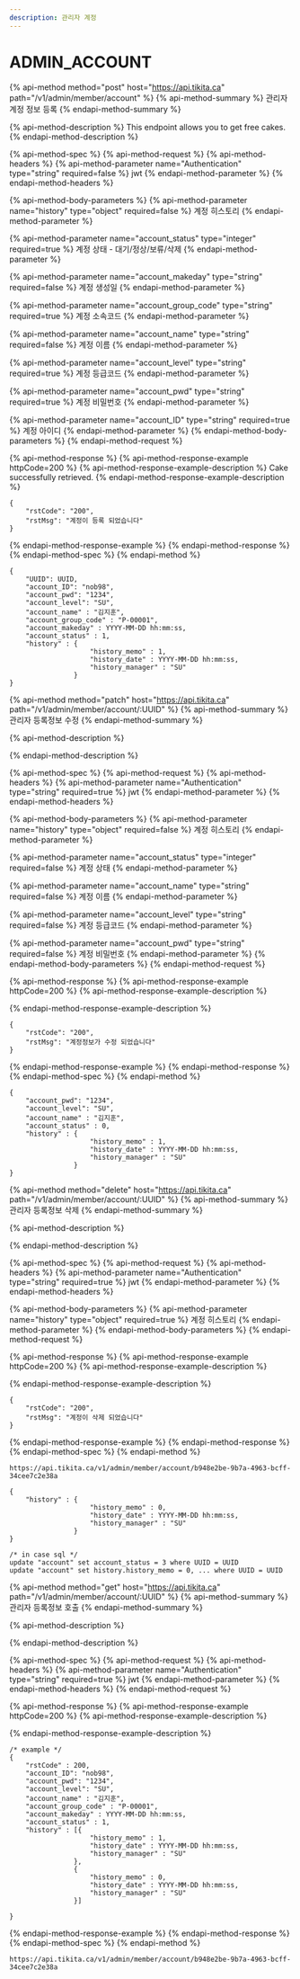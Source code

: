 ```yaml
---
description: 관리자 계정
---
```


# ADMIN\_ACCOUNT

{% api-method method="post" host="https://api.tikita.ca" path="/v1/admin/member/account" %}
{% api-method-summary %}
관리자 계정 정보 등록 
{% endapi-method-summary %}

{% api-method-description %}
This endpoint allows you to get free cakes.
{% endapi-method-description %}

{% api-method-spec %}
{% api-method-request %}
{% api-method-headers %}
{% api-method-parameter name="Authentication" type="string" required=false %}
jwt
{% endapi-method-parameter %}
{% endapi-method-headers %}

{% api-method-body-parameters %}
{% api-method-parameter name="history" type="object" required=false %}
계정 히스토리 
{% endapi-method-parameter %}

{% api-method-parameter name="account\_status" type="integer" required=true %}
계정 상태  - 대기/정상/보류/삭제 
{% endapi-method-parameter %}

{% api-method-parameter name="account\_makeday" type="string" required=false %}
계정 생성일 
{% endapi-method-parameter %}

{% api-method-parameter name="account\_group\_code" type="string" required=true %}
계정 소속코드 
{% endapi-method-parameter %}

{% api-method-parameter name="account\_name" type="string" required=false %}
계정 이름 
{% endapi-method-parameter %}

{% api-method-parameter name="account\_level" type="string" required=true %}
계정 등급코드 
{% endapi-method-parameter %}

{% api-method-parameter name="account\_pwd" type="string" required=true %}
계정 비밀번호 
{% endapi-method-parameter %}

{% api-method-parameter name="account\_ID" type="string" required=true %}
계정 아이디 
{% endapi-method-parameter %}
{% endapi-method-body-parameters %}
{% endapi-method-request %}

{% api-method-response %}
{% api-method-response-example httpCode=200 %}
{% api-method-response-example-description %}
Cake successfully retrieved.
{% endapi-method-response-example-description %}

```
{
    "rstCode": "200",
    "rstMsg": "계정이 등록 되었습니다"
}   
```
{% endapi-method-response-example %}
{% endapi-method-response %}
{% endapi-method-spec %}
{% endapi-method %}

```text
{
    "UUID": UUID,
    "account_ID": "nob98",
    "account_pwd": "1234",
    "account_level": "SU",
    "account_name" : "김지훈",
    "account_group_code" : "P-00001",
    "account_makeday" : YYYY-MM-DD hh:mm:ss,
    "account_status" : 1,
    "history" : {
                    "history_memo" : 1,
                    "history_date" : YYYY-MM-DD hh:mm:ss,
                    "history_manager" : "SU"
                }                
}
```

{% api-method method="patch" host="https://api.tikita.ca" path="/v1/admin/member/account/:UUID" %}
{% api-method-summary %}
관리자 등록정보 수정 
{% endapi-method-summary %}

{% api-method-description %}

{% endapi-method-description %}

{% api-method-spec %}
{% api-method-request %}
{% api-method-headers %}
{% api-method-parameter name="Authentication" type="string" required=true %}
jwt
{% endapi-method-parameter %}
{% endapi-method-headers %}

{% api-method-body-parameters %}
{% api-method-parameter name="history" type="object" required=false %}
계정 히스토리 
{% endapi-method-parameter %}

{% api-method-parameter name="account\_status" type="integer" required=false %}
계정 상태 
{% endapi-method-parameter %}

{% api-method-parameter name="account\_name" type="string" required=false %}
계정 이름 
{% endapi-method-parameter %}

{% api-method-parameter name="account\_level" type="string" required=false %}
계정 등급코드 
{% endapi-method-parameter %}

{% api-method-parameter name="account\_pwd" type="string" required=false %}
계정 비밀번호 
{% endapi-method-parameter %}
{% endapi-method-body-parameters %}
{% endapi-method-request %}

{% api-method-response %}
{% api-method-response-example httpCode=200 %}
{% api-method-response-example-description %}

{% endapi-method-response-example-description %}

```
{
    "rstCode": "200",
    "rstMsg": "계정정보가 수정 되었습니다"
}  
```
{% endapi-method-response-example %}
{% endapi-method-response %}
{% endapi-method-spec %}
{% endapi-method %}

```text
{
    "account_pwd": "1234",
    "account_level": "SU",
    "account_name" : "김지훈",
    "account_status" : 0,
    "history" : {
                    "history_memo" : 1,
                    "history_date" : YYYY-MM-DD hh:mm:ss,
                    "history_manager" : "SU"
                }                
}
```

{% api-method method="delete" host="https://api.tikita.ca" path="/v1/admin/member/account/:UUID" %}
{% api-method-summary %}
관리자 등록정보 삭제 
{% endapi-method-summary %}

{% api-method-description %}

{% endapi-method-description %}

{% api-method-spec %}
{% api-method-request %}
{% api-method-headers %}
{% api-method-parameter name="Authentication" type="string" required=true %}
jwt
{% endapi-method-parameter %}
{% endapi-method-headers %}

{% api-method-body-parameters %}
{% api-method-parameter name="history" type="object" required=true %}
계정 히스토리 
{% endapi-method-parameter %}
{% endapi-method-body-parameters %}
{% endapi-method-request %}

{% api-method-response %}
{% api-method-response-example httpCode=200 %}
{% api-method-response-example-description %}

{% endapi-method-response-example-description %}

```
{
    "rstCode": "200",
    "rstMsg": "계정이 삭제 되었습니다"
}  
```
{% endapi-method-response-example %}
{% endapi-method-response %}
{% endapi-method-spec %}
{% endapi-method %}

```text
https://api.tikita.ca/v1/admin/member/account/b948e2be-9b7a-4963-bcff-34cee7c2e38a
```

```text
{
    "history" : {
                    "history_memo" : 0,
                    "history_date" : YYYY-MM-DD hh:mm:ss,
                    "history_manager" : "SU"
                }
}
```

```text
/* in case sql */
update "account" set account_status = 3 where UUID = UUID
update "account" set history.history_memo = 0, ... where UUID = UUID
```

{% api-method method="get" host="https://api.tikita.ca" path="/v1/admin/member/account/:UUID" %}
{% api-method-summary %}
관리자 등록정보 호출 
{% endapi-method-summary %}

{% api-method-description %}

{% endapi-method-description %}

{% api-method-spec %}
{% api-method-request %}
{% api-method-headers %}
{% api-method-parameter name="Authentication" type="string" required=true %}
jwt
{% endapi-method-parameter %}
{% endapi-method-headers %}
{% endapi-method-request %}

{% api-method-response %}
{% api-method-response-example httpCode=200 %}
{% api-method-response-example-description %}

{% endapi-method-response-example-description %}

```
/* example */
{
    "rstCode" : 200,
    "account_ID": "nob98",
    "account_pwd": "1234",
    "account_level": "SU",
    "account_name" : "김지훈",
    "account_group_code" : "P-00001",
    "account_makeday" : YYYY-MM-DD hh:mm:ss,
    "account_status" : 1,
    "history" : [{
                    "history_memo" : 1,
                    "history_date" : YYYY-MM-DD hh:mm:ss,
                    "history_manager" : "SU"
                },
                {
                    "history_memo" : 0,
                    "history_date" : YYYY-MM-DD hh:mm:ss,
                    "history_manager" : "SU"
                }]              

}
```
{% endapi-method-response-example %}
{% endapi-method-response %}
{% endapi-method-spec %}
{% endapi-method %}

```text
https://api.tikita.ca/v1/admin/member/account/b948e2be-9b7a-4963-bcff-34cee7c2e38a
```

